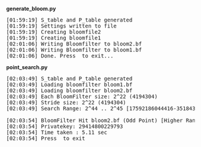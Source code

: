 <b>generate_bloom.py</b>
<pre>
[01:59:19] S_table and P_table generated
[01:59:19] Settings written to file
[01:59:19] Creating bloomfile2
[01:59:19] Creating bloomfile1
[02:01:06] Writing Bloomfilter to bloom2.bf
[02:01:06] Writing Bloomfilter to bloom1.bf
[02:01:06] Done. Press <ENTER> to exit...
</pre>

<b>point_search.py</b>
<pre>
[02:03:49] S_table and P_table generated
[02:03:49] Loading bloomfilter bloom1.bf
[02:03:49] Loading bloomfilter bloom2.bf
[02:03:49] Each BloomFilter size: 2^22 (4194304)
[02:03:49] Stride size: 2^22 (4194304)
[02:03:49] Search Range: 2^44 .. 2^45 [17592186044416-35184372088832]

[02:03:54] BloomFilter Hit bloom2.bf (Odd Point) [Higher Range Half]
[02:03:54] Privatekey: 29414800229793
[02:03:54] Time taken : 5.11 sec
[02:03:54] Press <ENTER> to exit
</pre>
